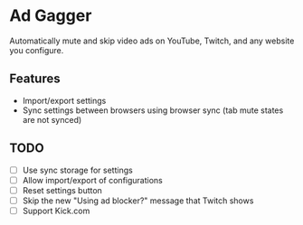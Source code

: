 # Ad Gagger

Automatically mute and skip video ads on YouTube, Twitch, and any website you configure.

## Features

- Import/export settings
- Sync settings between browsers using browser sync (tab mute states are not synced)

## TODO

- [ ] Use sync storage for settings
- [ ] Allow import/export of configurations
- [ ] Reset settings button
- [ ] Skip the new "Using ad blocker?" message that Twitch shows
- [ ] Support Kick.com
